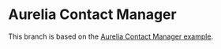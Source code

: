 # Aurelia Contact Manager
This branch is based on the [Aurelia Contact Manager example](http://aurelia.io/hub.html#/doc/article/aurelia/framework/latest/contact-manager-tutorial).
